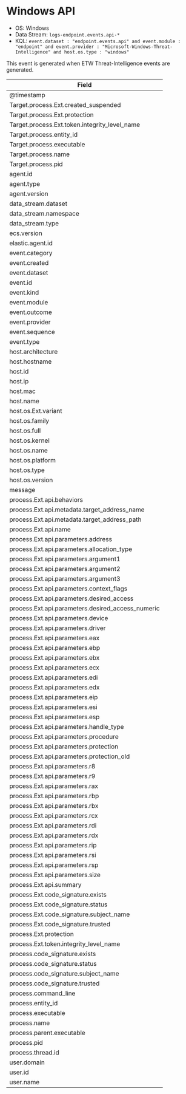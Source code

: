 # Windows API

- OS: Windows
- Data Stream: `logs-endpoint.events.api-*`
- KQL: `event.dataset : "endpoint.events.api" and event.module : "endpoint" and event.provider : "Microsoft-Windows-Threat-Intelligence" and host.os.type : "windows"`

This event is generated when ETW Threat-Intelligence events are generated.

| Field |
|---|
| @timestamp |
| Target.process.Ext.created_suspended |
| Target.process.Ext.protection |
| Target.process.Ext.token.integrity_level_name |
| Target.process.entity_id |
| Target.process.executable |
| Target.process.name |
| Target.process.pid |
| agent.id |
| agent.type |
| agent.version |
| data_stream.dataset |
| data_stream.namespace |
| data_stream.type |
| ecs.version |
| elastic.agent.id |
| event.category |
| event.created |
| event.dataset |
| event.id |
| event.kind |
| event.module |
| event.outcome |
| event.provider |
| event.sequence |
| event.type |
| host.architecture |
| host.hostname |
| host.id |
| host.ip |
| host.mac |
| host.name |
| host.os.Ext.variant |
| host.os.family |
| host.os.full |
| host.os.kernel |
| host.os.name |
| host.os.platform |
| host.os.type |
| host.os.version |
| message |
| process.Ext.api.behaviors |
| process.Ext.api.metadata.target_address_name |
| process.Ext.api.metadata.target_address_path |
| process.Ext.api.name |
| process.Ext.api.parameters.address |
| process.Ext.api.parameters.allocation_type |
| process.Ext.api.parameters.argument1 |
| process.Ext.api.parameters.argument2 |
| process.Ext.api.parameters.argument3 |
| process.Ext.api.parameters.context_flags |
| process.Ext.api.parameters.desired_access |
| process.Ext.api.parameters.desired_access_numeric |
| process.Ext.api.parameters.device |
| process.Ext.api.parameters.driver |
| process.Ext.api.parameters.eax |
| process.Ext.api.parameters.ebp |
| process.Ext.api.parameters.ebx |
| process.Ext.api.parameters.ecx |
| process.Ext.api.parameters.edi |
| process.Ext.api.parameters.edx |
| process.Ext.api.parameters.eip |
| process.Ext.api.parameters.esi |
| process.Ext.api.parameters.esp |
| process.Ext.api.parameters.handle_type |
| process.Ext.api.parameters.procedure |
| process.Ext.api.parameters.protection |
| process.Ext.api.parameters.protection_old |
| process.Ext.api.parameters.r8 |
| process.Ext.api.parameters.r9 |
| process.Ext.api.parameters.rax |
| process.Ext.api.parameters.rbp |
| process.Ext.api.parameters.rbx |
| process.Ext.api.parameters.rcx |
| process.Ext.api.parameters.rdi |
| process.Ext.api.parameters.rdx |
| process.Ext.api.parameters.rip |
| process.Ext.api.parameters.rsi |
| process.Ext.api.parameters.rsp |
| process.Ext.api.parameters.size |
| process.Ext.api.summary |
| process.Ext.code_signature.exists |
| process.Ext.code_signature.status |
| process.Ext.code_signature.subject_name |
| process.Ext.code_signature.trusted |
| process.Ext.protection |
| process.Ext.token.integrity_level_name |
| process.code_signature.exists |
| process.code_signature.status |
| process.code_signature.subject_name |
| process.code_signature.trusted |
| process.command_line |
| process.entity_id |
| process.executable |
| process.name |
| process.parent.executable |
| process.pid |
| process.thread.id |
| user.domain |
| user.id |
| user.name |

